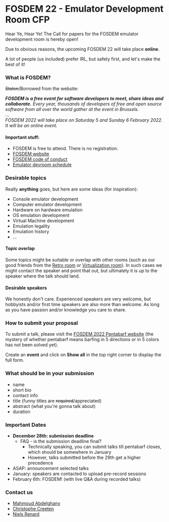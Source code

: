 # FOSDEM 22 - Emulator Development Room CFP
Hear Ye, Hear Ye!
The Call for papers for the FOSDEM emulator development room is hereby open!

Due to obvious reasons, the upcoming FOSDEM 22 will take place **online**.

A lot of people (us included) prefer IRL, but safety first, and let's make the best of it! 

### What is FOSDEM?
~~Stolen~~/Borrowed from the website:

_**FOSDEM is a free event for software developers to meet, share ideas and collaborate.**
Every year, thousands of developers of free and open source software from all over the world gather at the event in Brussels.  
...  
FOSDEM 2022 will take place on Saturday 5 and Sunday 6 February 2022. It will be an online event._ 


#### Important stuff:
- FOSDEM is free to attend. There is no registration.
- [FOSDEM website](https://fosdem.org/)
- [FOSDEM code of conduct](https://fosdem.org/2022/practical/conduct/)
- [Emulator devroom schedule](https://fosdem.org/2022/schedule/track/emulator_development/)

### Desirable topics
Really **anything** goes, but here are some ideas (for inspiration):
- Console emulator development
- Computer emulator development
- Hardware on hardware emulation
- OS emulation development
- Virtual Machine development
- Emulation legality
- Emulation history
- ...

#### Topic overlap
Some topics might be suitable or overlap with other rooms (such as our good friends from the [Retro room](https://fosdem.org/2022/schedule/track/retrocomputing/) or [Virtualization room](https://fosdem.org/2022/schedule/track/virtualization_and_iaas/)). In such cases we might contact the speaker and point that out, but ultimately it is up to the speaker where the talk should land.

#### Desirable speakers
We honestly don't care. Experienced speakers are very welcome, but hobbyists and/or first time speakers are also more than welcome. As long as you have passion and/or knowledge you care to share.

### How to submit your proposal
To submit a talk, please visit the [FOSDEM 2022 Pentabarf website](https://penta.fosdem.org/submission/FOSDEM22) (the mystery of whether pentabarf means barfing in 5 directions or in 5 colors has not been solved yet).

Create an **event** and click on **Show all** in the top right corner to display the full form.

### What should be in your submission
- name
- short bio
- contact info
- title (funny titles are ~~required~~/appreciated)
- abstract (what you're gonna talk about)
- duration

### Important Dates
- **December 28th: submission deadline**
  - FAQ - is the submission deadline final?
    - Technically speaking, you can submit talks till pentabarf closes, which should be somewhere in January
    - However, talks submitted before the 29th get a higher precedence
- ASAP: announcement selected talks
- January: speakers are contacted to upload pre-record sessions
- February 6th: FOSDEM! (with live Q&A during recorded talks)

### Contact us
- [Mahmoud Abdelghany](https://twitter.com/blackbeard0x14e)
- [Christophe Creeten](mailto:christophecreeten@hotmail.com)
- [Niels Renard](https://twitter.com/nielsrenard)
